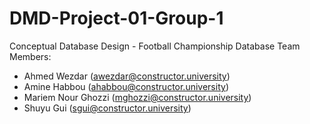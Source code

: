 # DMD-Project-01-Group-1
Conceptual Database Design - Football Championship Database
Team Members:
- Ahmed Wezdar (awezdar@constructor.university)
- Amine Habbou (ahabbou@constructor.university)
- Mariem Nour Ghozzi (mghozzi@constructor.university)
- Shuyu Gui (sgui@constructor.university)
